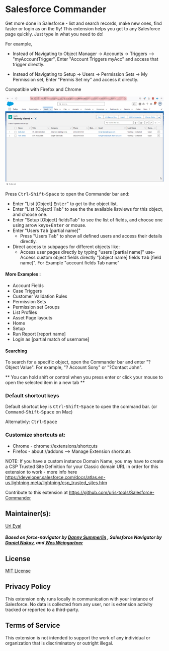 # Salesforce Commander

Get more done in Salesforce - list and search records, make new ones, find faster  or login as on the fly!
This extension helps you get to any Salesforce page quickly. Just type in what you need to do!

For example, 
- Instead of Navigating to Object Manager -> Accounts -> Triggers --> "myAccountTrigger",   Enter "Account Triggers <TAB> myAcc" and access that trigger directly.
  
- Instead of Navigating to Setup -> Users -> Permission Sets -> My Permission set,  Enter "Permis Set <TAB> my" and access it directly.
  


Compatible with Firefox and Chrome

![Animated Demo](web/demo1.gif)

Press <kbd>Ctrl</kbd>-<kbd>Shift</kbd>-<kbd>Space</kbd> to open the Commander bar and:
- Enter "List [Object] <kbd>Enter</kbd>" to get to the object list. 
- Enter "List [Object] <kbd>Tab</kbd>" to see the the available listviews for this object, and choose one. 
- Enter "Setup [Object] fields<kbd>Tab</kbd>" to see the list of fields, and choose one using arrow keys+<kbd>Enter</kbd> or mouse.
- Enter "Users <kbd>Tab</kbd> [partial name]"
  - Press "Users <kbd>Tab</kbd>" to show all defined users and access their details directly.  
- Direct access to subpages for different objects like:
    - Access user pages directly by typing "users [partial name]"
    use- Access custom object fields directly "[object name] fields <kbd>Tab</kbd> [field name]". For Example "account fields Tab name"

#### More Examples :
* Account Fields
* Case Triggers
* Customer Validation Rules
* Permission Sets
* Permission set Groups
* List Profiles
* Asset Page layouts
* Home
* Setup 
* Run Report [report name]
* Login as [partial match of username]
#### Searching
To search for a specific object, open the Commander bar and enter "? Object Value".   For example, "? Account Sony" or "?Contact John".

 

** You can hold shift or control when you press enter or click your mouse to open the selected item in a new tab **

### Default shortcut keys

Default shortcut key is <kbd>Ctrl</kbd>-<kbd>Shift</kbd>-<kbd>Space</kbd> to open the command bar.
(or <kbd>Command</kbd>-<kbd>Shift</kbd>-<kbd>Space</kbd> on Mac)

Alternativly:  <kbd>Ctrl</kbd>-<kbd>Space</kbd>



### Customize shortcuts at:
- Chrome - chrome://extensions/shortcuts
- Firefox - about://addons --> Manage Extension shortcuts


NOTE: If you have a custom instance Domain Name, you may have to create a CSP Trusted Site Definition for your Classic domain URL in order for this extension to work - more info here https://developer.salesforce.com/docs/atlas.en-us.lightning.meta/lightning/csp_trusted_sites.htm

Contribute to this extension at https://github.com/uris-tools/Salesforce-Commander

## Maintainer(s):
[Uri Eyal](uri@eyal.es)

##### Based on force-navigator by [Danny Summerlin](http://summerlin.co) ,  Salesforce Navigator by [Daniel Nakov](https://twitter.com/dnak0v), and [Wes Weingartner](https://twitter.com/wes1278)


## License
[MIT License](http://en.wikipedia.org/wiki/MIT_License)

## Privacy Policy
This extension only runs locally in communication with your instance of Salesforce. No data is collected from any user, nor is extension activity tracked or reported to a third-party.

## Terms of Service
This extension is not intended to support the work of any individual or organization that is discriminatory or outright illegal.